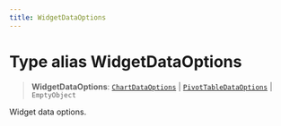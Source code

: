 ```yaml
---
title: WidgetDataOptions
---
```


# Type alias WidgetDataOptions

> **WidgetDataOptions**: [`ChartDataOptions`](type-alias.ChartDataOptions.md) \| [`PivotTableDataOptions`](../interfaces/interface.PivotTableDataOptions.md) \| `EmptyObject`

Widget data options.
